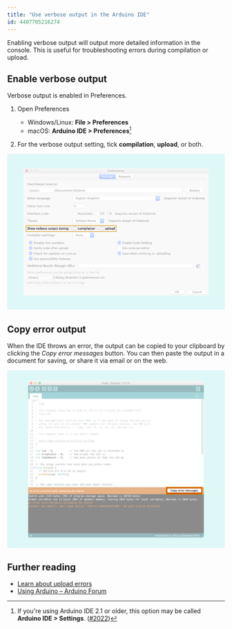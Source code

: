 ```yaml
---
title: "Use verbose output in the Arduino IDE"
id: 4407705216274
---
```


Enabling verbose output will output more detailed information in the console. This is useful for troubleshooting errors during compilation or upload.

## Enable verbose output

Verbose output is enabled in Preferences.

1. Open Preferences
   - Windows/Linux: **File > Preferences**
   - macOS: **Arduino IDE > Preferences**[^1]

   [^1]: If you're using Arduino IDE 2.1 or older, this option may be called **Arduino IDE > Settings**. ([#2022](https://github.com/arduino/arduino-ide/issues/2022))

2. For the verbose output setting, tick **compilation**, **upload**, or both.

![Ticking the compilation and upload boxes in Preferences.](img/IDE-preferences-verbose-output.png)

## Copy error output

When the IDE throws an error, the output can be copied to your clipboard by clicking the _Copy error messages_ button. You can then paste the output in a document for saving, or share it via email or on the web.

![The console copy error button.](img/IDE-error-copy.png)

## Further reading

- [Learn about upload errors](https://support.arduino.cc/hc/en-us/articles/4403365313810-Errors-when-uploading-a-sketch)
- [Using Arduino – Arduino Forum](https://forum.arduino.cc/c/using-arduino/6)
